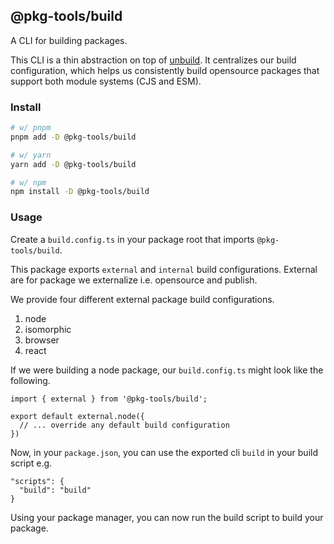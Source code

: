 ## @pkg-tools/build

A CLI for building packages.

This CLI is a thin abstraction on top of [unbuild](https://github.com/unjs/unbuild). It centralizes our build configuration, which helps us consistently build opensource packages that support both module systems (CJS and ESM).

### Install

```bash
# w/ pnpm
pnpm add -D @pkg-tools/build

# w/ yarn
yarn add -D @pkg-tools/build

# w/ npm
npm install -D @pkg-tools/build
```

### Usage

Create a `build.config.ts` in your package root that imports `@pkg-tools/build`.

This package exports `external` and `internal` build configurations. External are for package we externalize i.e. opensource and publish.

We provide four different external package build configurations.

1. node
1. isomorphic
1. browser
1. react

If we were building a node package, our `build.config.ts` might look like the following.

```
import { external } from '@pkg-tools/build';

export default external.node({
  // ... override any default build configuration
})
```

Now, in your `package.json`, you can use the exported cli `build` in your build script e.g.

```
"scripts": {
  "build": "build"
}
```

Using your package manager, you can now run the build script to build your package.
